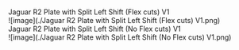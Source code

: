 <br/>Jaguar R2 Plate with Split Left Shift (Flex cuts) V1<br/>![image](./Jaguar R2 Plate with Split Left Shift (Flex cuts) V1.png)<br/>Jaguar R2 Plate with Split Left Shift (No Flex cuts) V1<br/>![image](./Jaguar R2 Plate with Split Left Shift (No Flex cuts) V1.png)